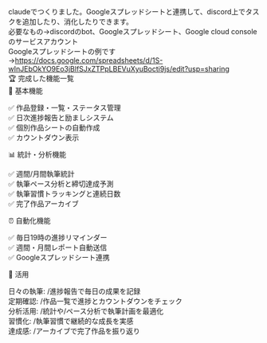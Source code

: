 claudeでつくりました。Googleスプレッドシートと連携して、discord上でタスクを追加したり、消化したりできます。<br>
必要なもの→discordのbot、Googleスプレッドシート、Google cloud consoleのサービスアカウント<br>
Googleスプレッドシートの例です→https://docs.google.com/spreadsheets/d/1S-wInJEbOkYO9Eo3jBlfSJxZTPpLBEVuXyuBocti9js/edit?usp=sharing<br>
🏆 完成した機能一覧<br>
📝 基本機能<br>

✅ 作品登録・一覧・ステータス管理<br>
✅ 日次進捗報告と励ましシステム<br>
✅ 個別作品シートの自動作成<br>
✅ カウントダウン表示<br>

📊 統計・分析機能<br>

✅ 週間/月間執筆統計<br>
✅ 執筆ペース分析と締切達成予測<br>
✅ 執筆習慣トラッキングと連続日数<br>
✅ 完了作品アーカイブ<br>

⏰ 自動化機能<br>

✅ 毎日19時の進捗リマインダー<br>
✅ 週間・月間レポート自動送信<br>
✅ Googleスプレッドシート連携<br>

🚀 活用<br>

日々の執筆: /進捗報告で毎日の成果を記録<br>
定期確認: /作品一覧で進捗とカウントダウンをチェック<br>
分析活用: /統計や/ペース分析で執筆計画を最適化<br>
習慣化: /執筆習慣で継続的な成長を実感<br>
達成感: /アーカイブで完了作品を振り返り<br>
